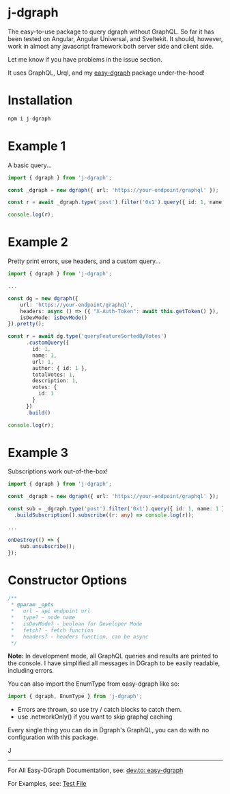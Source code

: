 # j-dgraph

The easy-to-use package to query dgraph without GraphQL.  So far it has been tested on Angular, Angular Universal, and Sveltekit.  It should, however, work in almost any javascript framework both server side and client side. 

Let me know if you have problems in the issue section.

It uses GraphQL, Urql, and my [easy-dgraph](https://github.com/jdgamble555/easy-dgraph) package under-the-hood!

# Installation

```typescript
npm i j-dgraph
```

# Example 1

A basic query...

```typescript
import { dgraph } from 'j-dgraph';

const _dgraph = new dgraph({ url: 'https://your-endpoint/graphql' });

const r = await _dgraph.type('post').filter('0x1').query({ id: 1, name: 1 }).build();

console.log(r);
```

# Example 2

Pretty print errors, use headers, and a custom query...

```typescript
import { dgraph } from 'j-dgraph';

...

const dg = new dgraph({
    url: 'https://your-endpoint/graphql',
    headers: async () => ({ "X-Auth-Token": await this.getToken() }),
    isDevMode: isDevMode()
}).pretty();

const r = await dg.type('queryFeatureSortedByVotes')
      .customQuery({
        id: 1,
        name: 1,
        url: 1,
        author: { id: 1 },
        totalVotes: 1,
        description: 1,
        votes: {
          id: 1
        }
      })
      .build()

console.log(r);
```

# Example 3

Subscriptions work out-of-the-box!

```typescript
import { dgraph } from 'j-dgraph';

const _dgraph = new dgraph({ url: 'https://your-endpoint/graphql' });

const sub = _dgraph.type('post').filter('0x1').query({ id: 1, name: 1 })
  .buildSubscription().subscribe((r: any) => console.log(r));

...

onDestroy(() => {
    sub.unsubscribe();
});

```

# Constructor Options

```typescript
/**
 * @param _opts 
 *   url - api endpoint url
 *   type? - node name
 *   isDevMode? - boolean for Developer Mode
 *   fetch? - fetch function
 *   headers? - headers function, can be async
 */
```

**Note:** In development mode, all GraphQL queries and results are printed to the console.  I have simplified all messages in DGraph to be easily readable, including errors.

You can also import the EnumType from easy-dgraph like so:

```typescript
import { dgraph, EnumType } from 'j-dgraph';
```

- Errors are thrown, so use try / catch blocks to catch them.
- use .networkOnly() if you want to skip graphql caching

Every single thing you can do in Dgraph's GraphQL, you can do with no configuration with this package.

J
________

For All Easy-DGraph Documentation, see: [dev.to: easy-dgraph](https://dev.to/jdgamble555/easy-dgraph-create-dgraph-graphql-on-the-fly-10bm)

For Examples, see: [Test File](https://github.com/jdgamble555/easy-dgraph/blob/master/src/lib/easy-dgraph.test.ts)
